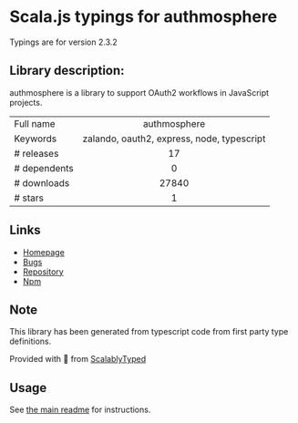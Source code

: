 
# Scala.js typings for authmosphere

Typings are for version 2.3.2

## Library description:
authmosphere is a library to support OAuth2 workflows in JavaScript projects.

|                    |                 |
| ------------------ | :-------------: |
| Full name          | authmosphere |
| Keywords           | zalando, oauth2, express, node, typescript |
| # releases         | 17 |
| # dependents       | 0 |
| # downloads        | 27840 |
| # stars            | 1 |

## Links
- [Homepage](https://github.com/zalando-incubator/authmosphere#readme)
- [Bugs](https://github.com/zalando-incubator/authmosphere/issues)
- [Repository](https://github.com/zalando-incubator/authmosphere)
- [Npm](https://www.npmjs.com/package/authmosphere)
    


## Note
This library has been generated from typescript code from first party type definitions.

Provided with :purple_heart: from [ScalablyTyped](https://github.com/oyvindberg/ScalablyTyped)

## Usage
See [the main readme](../../readme.md) for instructions.


